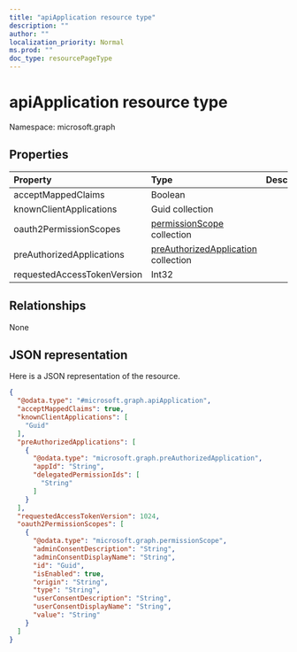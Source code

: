 ```yaml
---
title: "apiApplication resource type"
description: ""
author: ""
localization_priority: Normal
ms.prod: ""
doc_type: resourcePageType
---
```


# apiApplication resource type


Namespace: microsoft.graph



## Properties
|Property|Type|Description|
|:---|:---|:---|
|acceptMappedClaims|Boolean||
|knownClientApplications|Guid collection||
|oauth2PermissionScopes|[permissionScope](../resources/permissionscope.md) collection||
|preAuthorizedApplications|[preAuthorizedApplication](../resources/preauthorizedapplication.md) collection||
|requestedAccessTokenVersion|Int32||

## Relationships
None

## JSON representation
Here is a JSON representation of the resource.
<!-- {
  "blockType": "resource",
  "@odata.type": "microsoft.graph.apiApplication"
}
-->
``` json
{
  "@odata.type": "#microsoft.graph.apiApplication",
  "acceptMappedClaims": true,
  "knownClientApplications": [
    "Guid"
  ],
  "preAuthorizedApplications": [
    {
      "@odata.type": "microsoft.graph.preAuthorizedApplication",
      "appId": "String",
      "delegatedPermissionIds": [
        "String"
      ]
    }
  ],
  "requestedAccessTokenVersion": 1024,
  "oauth2PermissionScopes": [
    {
      "@odata.type": "microsoft.graph.permissionScope",
      "adminConsentDescription": "String",
      "adminConsentDisplayName": "String",
      "id": "Guid",
      "isEnabled": true,
      "origin": "String",
      "type": "String",
      "userConsentDescription": "String",
      "userConsentDisplayName": "String",
      "value": "String"
    }
  ]
}
```


